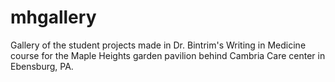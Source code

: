 # mhgallery
Gallery of the student projects made in Dr. Bintrim's Writing in Medicine course for the Maple Heights garden pavilion behind Cambria Care center in Ebensburg, PA.
